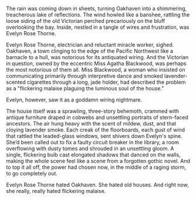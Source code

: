 The rain was coming down in sheets, turning Oakhaven into a shimmering, treacherous lake of reflections. The wind howled like a banshee, rattling the loose siding of the old Victorian perched precariously on the bluff overlooking the bay. Inside, nestled in a tangle of wires and frustration, was Evelyn Rose Thorne.

Evelyn Rose Thorne, electrician and reluctant miracle worker, sighed. Oakhaven, a town clinging to the edge of the Pacific Northwest like a barnacle to a hull, was notorious for its antiquated wiring. And the Victorian in question, owned by the eccentric Miss Agatha Blackwood, was perhaps the most notorious of them all. Miss Blackwood, a woman who insisted on communicating primarily through interpretive dance and smoked lavender-scented cigarettes through a long, jade holder, had described the problem as a "flickering malaise plaguing the luminous soul of the house."

Evelyn, however, saw it as a goddamn wiring nightmare.

The house itself was a sprawling, three-story behemoth, crammed with antique furniture draped in cobwebs and unsettling portraits of stern-faced ancestors. The air hung heavy with the scent of mildew, dust, and that cloying lavender smoke. Each creak of the floorboards, each gust of wind that rattled the leaded-glass windows, sent shivers down Evelyn's spine. She’d been called out to fix a faulty circuit breaker in the library, a room overflowing with dusty tomes and shrouded in an unsettling gloom. A single, flickering bulb cast elongated shadows that danced on the walls, making the whole scene feel like a scene from a forgotten gothic novel. And to top it all off, the power had chosen now, in the middle of a raging storm, to go completely out.

Evelyn Rose Thorne hated Oakhaven. She hated old houses. And right now, she really, really hated flickering malaise.
